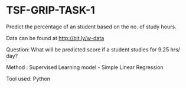 # TSF-GRIP-TASK-1

Predict the percentage of an student based on the no. of study hours.

Data can be found at http://bit.ly/w-data 

Question: What will be predicted score if a student studies for 9.25 hrs/ day?


Method   : Supervised Learning model - Simple Linear Regression

Tool used: Python
